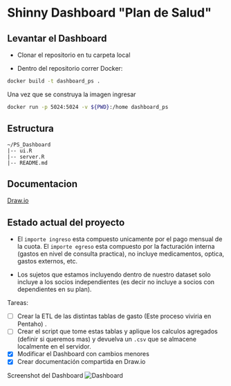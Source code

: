 # Shinny Dashboard "Plan de Salud"

## Levantar el Dashboard
- Clonar el repositorio en tu carpeta local

- Dentro del repositorio correr Docker:
```bash
docker build -t dashboard_ps .
```
Una vez que se construya la imagen ingresar
```bash
docker run -p 5024:5024 -v ${PWD}:/home dashboard_ps
```

## Estructura 
```text
~/PS_Dashboard
|-- ui.R
|-- server.R
|-- README.md
```

## Documentacion 
[Draw.io](https://drive.google.com/file/d/1hBPbHkGyVQ68m4H062RDr_Otk1WCx2iW/view?usp=sharing)

## Estado actual del proyecto
- El `importe ingreso` esta compuesto unicamente por el pago mensual de la cuota. El `importe egreso` esta compuesto por la facturación interna (gastos en nivel de consulta practica), no incluye medicamentos,  optica, gastos externos, etc.

- Los sujetos que estamos incluyendo dentro de nuestro dataset solo incluye a los socios independientes (es decir no incluye a socios con dependientes en su plan).

Tareas:

- [ ] Crear la ETL de las distintas tablas de gasto (Este proceso viviria en Pentaho) .
- [ ]  Crear el script que tome estas tablas y aplique los calculos agregados (definir si queremos mas) y devuelva un `.csv` que se almacene localmente en el servidor.
- [x]  Modificar el Dashboard con cambios menores
- [x] Crear documentación compartida en Draw.io

Screenshot del Dashboard
![Dashboard](https://user-images.githubusercontent.com/43391630/94960610-30de3400-04c1-11eb-9a33-b66124948f18.png)
